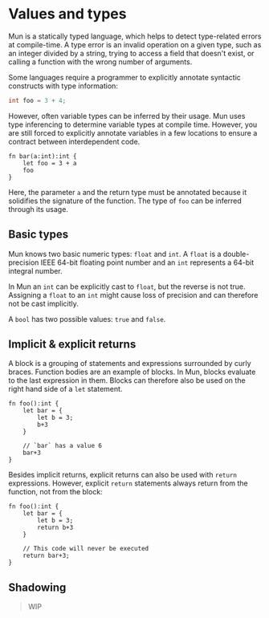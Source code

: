 # Values and types

Mun is a statically typed language, which helps to detect type-related errors at
compile-time. A type error is an invalid operation on a given type, such as an
integer divided by a string, trying to access a field that doesn't exist, or
calling a function with the wrong number of arguments.

Some languages require a programmer to explicitly annotate syntactic constructs
with type information:

```c++
int foo = 3 + 4;
```

However, often variable types can be inferred by their usage. Mun uses type
inferencing to determine variable types at compile time. However, you are still
forced to explicitly annotate variables in a few locations to ensure a contract
between interdependent code.

```mun
fn bar(a:int):int {
    let foo = 3 + a
    foo
}
```

Here, the parameter `a` and the return type must be annotated because it solidifies
the signature of the function. The type of `foo` can be inferred through its
usage.

## Basic types

Mun knows two basic numeric types: `float` and `int`. A `float` is a
double-precision IEEE 64-bit floating point number and an `int` represents a
64-bit integral number.

In Mun an `int` can be explicitly cast to `float`, but the reverse is not true.
Assigning a `float` to an `int` might cause loss of precision and can therefore
not be cast implicitly.

A `bool` has two possible values: `true` and `false`.

## Implicit & explicit returns

A block is a grouping of statements and expressions surrounded by curly braces.
Function bodies are an example of blocks. In Mun, blocks evaluate to the last
expression in them. Blocks can therefore also be used on the right hand side of a
`let` statement.

```mun
fn foo():int {
    let bar = {
        let b = 3;
        b+3
    }

    // `bar` has a value 6
    bar+3
}
```

Besides implicit returns, explicit returns can also be used with `return`
expressions. However, explicit `return` statements always return from the
function, not from the block:

```mun
fn foo():int {
    let bar = {
        let b = 3;
        return b+3
    }

    // This code will never be executed
    return bar+3;
}
```

## Shadowing

> WIP
